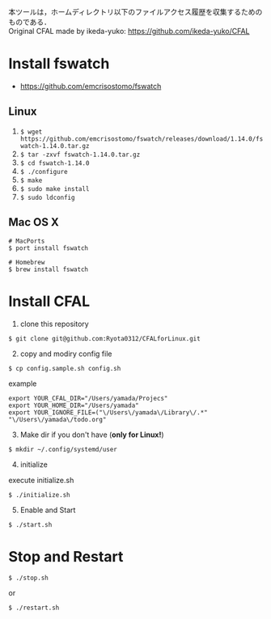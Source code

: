本ツールは，ホームディレクトリ以下のファイルアクセス履歴を収集するためのものである．  
Original CFAL made by ikeda-yuko: https://github.com/ikeda-yuko/CFAL

# Install fswatch
+ https://github.com/emcrisostomo/fswatch

## Linux
1. `$ wget https://github.com/emcrisostomo/fswatch/releases/download/1.14.0/fswatch-1.14.0.tar.gz`
2. `$ tar -zxvf fswatch-1.14.0.tar.gz`
3. `$ cd fswatch-1.14.0`
4. `$ ./configure`
5. `$ make`
6. `$ sudo make install`
7. `$ sudo ldconfig`

## Mac OS X
```
# MacPorts
$ port install fswatch
	
# Homebrew
$ brew install fswatch
```

# Install CFAL

1. clone this repository

```
$ git clone git@github.com:Ryota0312/CFALforLinux.git
```

2. copy and modiry config file
   
```
$ cp config.sample.sh config.sh
```

example

```
export YOUR_CFAL_DIR="/Users/yamada/Projecs"
export YOUR_HOME_DIR="/Users/yamada"
export YOUR_IGNORE_FILE=("\/Users\/yamada\/Library\/.*" "\/Users\/yamada\/todo.org"
```

3. Make dir if you don't have (**only for Linux!**)

```
$ mkdir ~/.config/systemd/user
```

4. initialize

execute initialize.sh
```
$ ./initialize.sh
```

5. Enable and Start

```
$ ./start.sh
```

# Stop and Restart

 ```
 $ ./stop.sh
```

 or

 ```
 $ ./restart.sh
 ```
